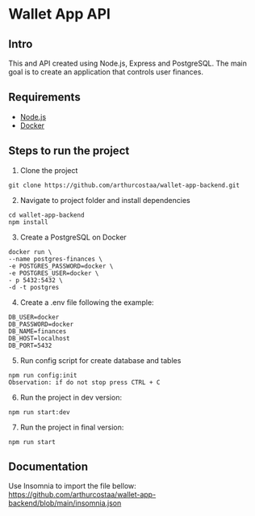 # Wallet App API

## Intro

This and API created using Node.js, Express and PostgreSQL.
The main goal is to create an application that controls user finances.

## Requirements

- [Node.js](https://nodejs.org/)
- [Docker](https://www.docker.com/)

## Steps to run the project

1. Clone the project

```
git clone https://github.com/arthurcostaa/wallet-app-backend.git
```

2. Navigate to project folder and install dependencies

```
cd wallet-app-backend
npm install
```

3. Create a PostgreSQL on Docker

```
docker run \
--name postgres-finances \
-e POSTGRES_PASSWORD=docker \
-e POSTGRES_USER=docker \
- p 5432:5432 \
-d -t postgres
```

4. Create a .env file following the example:

```
DB_USER=docker
DB_PASSWORD=docker
DB_NAME=finances
DB_HOST=localhost
DB_PORT=5432
```

5. Run config script for create database and tables

```
npm run config:init
Observation: if do not stop press CTRL + C
```

6. Run the project in dev version:

```
npm run start:dev
```

7. Run the project in final version:

```
npm run start
```

## Documentation

Use Insomnia to import the file bellow:
https://github.com/arthurcostaa/wallet-app-backend/blob/main/insomnia.json
